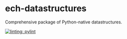 # ech-datastructures
Comprehensive package of Python-native datastructures.

[![linting: pylint](https://img.shields.io/badge/linting-pylint-yellowgreen)](https://github.com/PyCQA/pylint)


